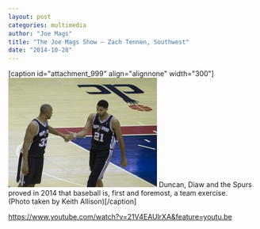 ```yaml
---
layout: post
categories: multimedia
author: "Joe Mags"
title: "The Joe Mags Show — Zach Tennen, Southwest"
date: "2014-10-28"
---
```


\[caption id="attachment\_999" align="alignnone" width="300"\][![Duncan, Diaw and the Spurs proved in 2014 that baseball is, first and foremost, a team exercise. (Photo taken by Keith Allison)](images/Duncan.Diaw_-300x221.jpg)](http://www.thehighscreen.com/wp-content/uploads/2014/10/Duncan.Diaw_-e1414351265598.jpg) Duncan, Diaw and the Spurs proved in 2014 that baseball is, first and foremost, a team exercise.  
(Photo taken by Keith Allison)\[/caption\]

https://www.youtube.com/watch?v=21V4EAUlrXA&feature=youtu.be


